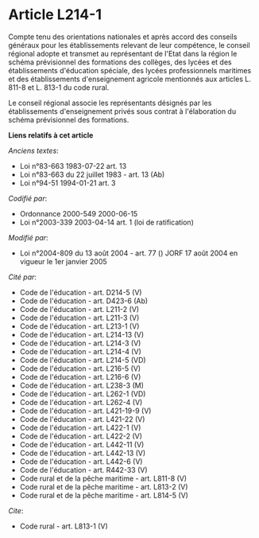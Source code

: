 # Article L214-1

Compte tenu des orientations nationales et après accord des conseils généraux pour les établissements relevant de leur
compétence, le conseil régional adopte et transmet au représentant de l'Etat dans la région le schéma prévisionnel des
formations des collèges, des lycées et des établissements d'éducation spéciale, des lycées professionnels maritimes et des
établissements d'enseignement agricole mentionnés aux articles L. 811-8 et L. 813-1 du code rural.

Le conseil régional associe les représentants désignés par les établissements d'enseignement privés sous contrat à
l'élaboration du schéma prévisionnel des formations.

**Liens relatifs à cet article**

_Anciens textes_:

  - Loi n°83-663 1983-07-22 art. 13
  - Loi n°83-663 du 22 juillet 1983 - art. 13 (Ab)
  - Loi n°94-51 1994-01-21 art. 3

_Codifié par_:

  - Ordonnance 2000-549 2000-06-15
  - Loi n°2003-339 2003-04-14 art. 1 (loi de ratification)

_Modifié par_:

  - Loi n°2004-809 du 13 août 2004 - art. 77 () JORF 17 août 2004 en vigueur le 1er janvier 2005

_Cité par_:

  - Code de l'éducation - art. D214-5 (V)
  - Code de l'éducation - art. D423-6 (Ab)
  - Code de l'éducation - art. L211-2 (V)
  - Code de l'éducation - art. L211-3 (V)
  - Code de l'éducation - art. L213-1 (V)
  - Code de l'éducation - art. L214-13 (V)
  - Code de l'éducation - art. L214-3 (V)
  - Code de l'éducation - art. L214-4 (V)
  - Code de l'éducation - art. L214-5 (VD)
  - Code de l'éducation - art. L216-5 (V)
  - Code de l'éducation - art. L216-6 (V)
  - Code de l'éducation - art. L238-3 (M)
  - Code de l'éducation - art. L262-1 (VD)
  - Code de l'éducation - art. L262-4 (V)
  - Code de l'éducation - art. L421-19-9 (V)
  - Code de l'éducation - art. L421-22 (V)
  - Code de l'éducation - art. L422-1 (V)
  - Code de l'éducation - art. L422-2 (V)
  - Code de l'éducation - art. L442-11 (V)
  - Code de l'éducation - art. L442-13 (V)
  - Code de l'éducation - art. L442-6 (V)
  - Code de l'éducation - art. R442-33 (V)
  - Code rural et de la pêche maritime - art. L811-8 (V)
  - Code rural et de la pêche maritime - art. L813-2 (V)
  - Code rural et de la pêche maritime - art. L814-5 (V)

_Cite_:

  - Code rural - art. L813-1 (V)
